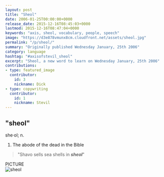 ```yaml
---
layout: post
title: "Sheol"
date: 2006-01-25T00:00:00+0000
release_date: 2015-12-16T08:45:03+0000
lastmod: 2015-12-16T08:47:04+0000
keywords: "axis, sheol, vocabulary, people, speech"
image: "https://d3e878vmunx8cm.cloudfront.net/assets/sheol.jpg"
permalink: "/p/sheol/"
summary: "Originally published Wednesday January, 25th 2006"
category: language
hashtag: "#axisofstevil_sheol"
excerpt: "Sheol, a new word to learn on Wednesday January, 25th 2006"
contributions:
- type: featured_image
  contributor:
    id: 3
    nickname: Dick
- type: copywriting
  contributor:
    id: 1
    nickname: Stevil
---
```


[id_1]: https://d3e878vmunx8cm.cloudfront.net/assets/sheol.jpg "sheol"

## "sheol" ##

she·ol; n.

1. The abode of the dead in the Bible
 
> "Shavo sells sea shells in ***sheol***"

PICTURE   
![sheol][id_1]
